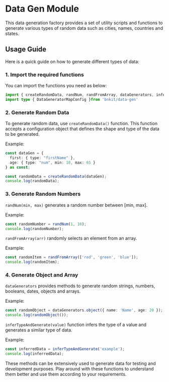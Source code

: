 # Data Gen Module

This data generation factory provides a set of utility scripts and functions to generate various types of random data such as cities, names, countries and states.

## Usage Guide

Here is a quick guide on how to generate different types of data:

### 1. Import the required functions

You can import the functions you need as below:

```typescript
import { createRandomData, randNum, randFromArray, dataGenerators, inferTypeAndGenerate  } from 'bnkit/data-gen';
import type { DataGeneratorMapConfig }from 'bnkit/data-gen'

```

### 2. Generate Random Data

To generate random data, use `createRandomData()` function. This function accepts a configuration object that defines the shape and type of the data to be generated.

Example:

```typescript
const dataGen = {
  first: { type: "firstName" },
  age: { type: "num", min: 18, max: 65 }
} as const;

const randomData = createRandomData(dataGen);
console.log(randomData);
```

### 3. Generate Random Numbers

`randNum(min, max)` generates a random number between [min, max].

Example:

```typescript
const randomNumber = randNum(1, 10);
console.log(randomNumber);
```

`randFromArray(arr)` randomly selects an element from an array.

Example:

```typescript
const randomItem = randFromArray(['red', 'green', 'blue']);
console.log(randomItem);
```

### 4. Generate Object and Array

`dataGenerators` provides methods to generate random strings, numbers, booleans, dates, objects and arrays.

Example:

```typescript
const randomObject = dataGenerators.object({ name: 'Name', age: 20 });
console.log(randomObject());
```

`inferTypeAndGenerate(value)` function infers the type of a value and generates a similar type of data.

Example:

```typescript
const inferredData = inferTypeAndGenerate('example');
console.log(inferredData);
```

These methods can be extensively used to generate data for testing and development purposes. Play around with these functions to understand them better and use them according to your requirements.
